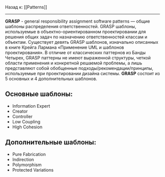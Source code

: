 Назад к: [[Patterns]]

---

**GRASP** - general responsibility assignment software patterns — общие шаблоны распределения ответственностей. GRASP шаблоны, используемые в объектно-ориентированном проектировании для решения общих задач по назначению ответственностей классам и объектам.
Существует девять GRASP шаблонов, изначально описанных в книге Крейга Лармана «Применение UML и шаблонов проектирования». В отличие от классических паттернов из Банды Четырех, GRASP паттерны не имеют выраженной структуры, четкой области применения и конкретной решаемой проблемы, а лишь представляют собой обобщенные подходы/рекомендации/принципы, используемые при проектировании дизайна системы.
**GRASP** состоит из 5 основных и 4 дополнительных шаблонов.
## Основные шаблоны:
- Information Expert
- Creator
- Controller
- Low Coupling
- High Cohesion
## Дополнительные шаблоны:
- Pure Fabrication
- Indirection
- Polymorphism
- Protected Variations